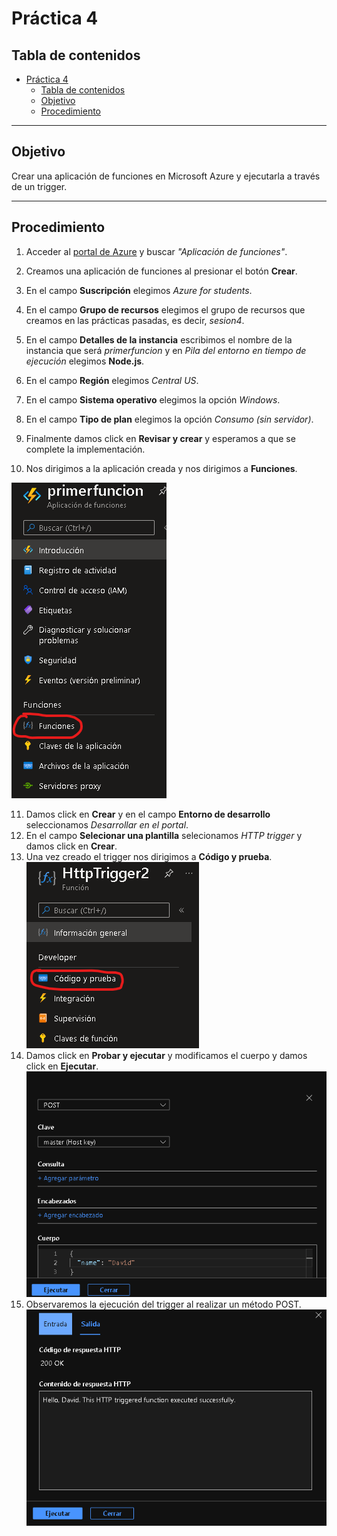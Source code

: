 # Práctica 4

## Tabla de contenidos
- [Práctica 4](#práctica-4)
  - [Tabla de contenidos](#tabla-de-contenidos)
  - [Objetivo](#objetivo)
  - [Procedimiento](#procedimiento)

---
## Objetivo
Crear una aplicación de funciones en Microsoft Azure y ejecutarla a través de un trigger.

---
## Procedimiento

1. Acceder al [portal de Azure](portal.azure.com) y buscar _"Aplicación de funciones"_.
   
2. Creamos una aplicación de funciones al presionar el botón **Crear**.

3. En el campo **Suscripción** elegimos _Azure for students_.
4. En el campo **Grupo de recursos** elegimos el grupo de recursos que creamos en las prácticas pasadas, es decir, _sesion4_.

5. En el campo **Detalles de la instancia** escribimos el nombre de la instancia que será _primerfuncion_ y en _Pila del entorno en tiempo de ejecución_ elegimos **Node.js**.

6. En el campo **Región** elegimos _Central US_.

7. En el campo **Sistema operativo** elegimos la opción _Windows_.
8. En el campo **Tipo de plan** elegimos la opción _Consumo (sin servidor)_.

9. Finalmente damos click en **Revisar y crear** y esperamos a que se complete la implementación.

10. Nos dirigimos a la aplicación creada y nos dirigimos a **Funciones**.

![Funciones](imgs/01.png)

11.  Damos click en **Crear** y en el campo **Entorno de desarrollo** seleccionamos _Desarrollar en el portal_. 
12.  En el campo **Selecionar una plantilla** selecionamos _HTTP trigger_ y damos click en **Crear**.
13.  Una vez creado el trigger nos dirigimos a **Código y prueba**.
  ![Código y prueba](imgs/02.png)
14. Damos click en **Probar y ejecutar** y modificamos el cuerpo y damos click en **Ejecutar**.
  ![Probar y ejecutar](imgs/03.png)
15. Observaremos la ejecución del trigger al realizar un método POST.
    ![Ejecución](imgs/04.png)



